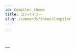 ```yaml
---
id: Compiler_theme
title: コンパイラー
slug: /commands/theme/Compiler
---
```


|                                                                                                     |
| --------------------------------------------------------------------------------------------------- |
| [<!-- INCLUDE #_command_.Compile project.Syntax -->](../../commands-legacy/compile-project.md)<br/> |
| [<!-- INCLUDE #_command_.IDLE.Syntax -->](../../commands-legacy/idle.md)<br/>                       |
